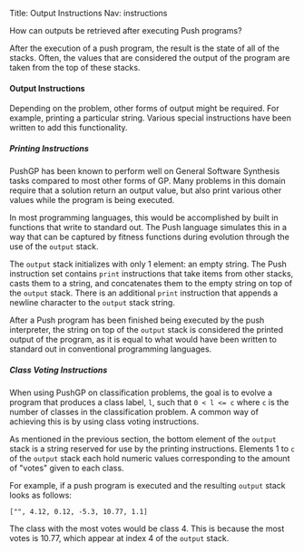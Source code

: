 Title: Output Instructions
Nav: instructions

How can outputs be retrieved after executing Push programs?

After the execution of a push program, the result is the state of all of the stacks. Often, the values that are considered the output of the program are taken from the top of these stacks.

#### Output Instructions

Depending on the problem, other forms of output might be required. For example, printing a particular string. Various special instructions have been written to add this functionality.

##### Printing Instructions

PushGP has been known to perform well on General Software Synthesis tasks compared to most other forms of GP. Many problems in this domain require that a solution return an output value, but also print various other values while the program is being executed.

In most programming languages, this would be accomplished by built in functions that write to standard out. The Push language simulates this in a way that can be captured by fitness functions during evolution through the use of the `output` stack.

The `output` stack initializes with only 1 element: an empty string. The Push instruction set contains `print` instructions that take items from other stacks, casts them to a string, and concatenates them to the empty string on top of the `output` stack. There is an additional `print` instruction that appends a newline character to the `output` stack string.

After a Push program has been finished being executed by the push interpreter, the string on top of the `output` stack is considered the printed output of the program, as it is equal to what would have been written to standard out in conventional programming languages.

##### Class Voting Instructions

When using PushGP on classification problems, the goal is to evolve a program that produces a class label, `l`, such that `0 < l <= c` where `c` is the number of classes in the classification problem. A common way of achieving this is by using class voting instructions. 

As mentioned in the previous section, the bottom element of the `output` stack is a string reserved for use by the printing instructions. Elements 1 to `c` of the `output` stack each hold numeric values corresponding to the amount of "votes" given to each class. 

For example, if a push program is executed and the resulting `output` stack looks as follows:

```
["", 4.12, 0.12, -5.3, 10.77, 1.1]
```

The class with the most votes would be class 4. This is because the most votes is 10.77, which appear at index 4 of the `output` stack.